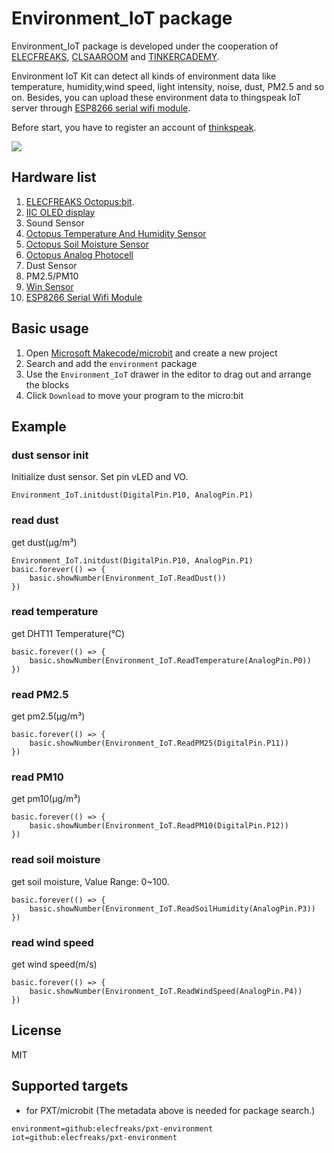 # Environment_IoT package

Environment_IoT package is developed under the cooperation of [ELECFREAKS](https://www.elecfreaks.com/), [CLSAAROOM](http://www.classroom.com.hk/) and [TINKERCADEMY](https://tinkercademy.com/).

Environment IoT Kit can detect all kinds of environment data like temperature, humidity,wind speed, light intensity, noise, dust, PM2.5 and so on.  Besides, you can upload these environment data to thingspeak IoT server through [ESP8266 serial wifi module](http://www.elecfreaks.com/estore/esp8266-serial-wifi-module.html). 

Before start, you have to register an account of [thinkspeak](https://thingspeak.com/).

![](https://github.com/elecfreaks/pxt-environment/blob/master/microbit_CEO_and_Environment_Kit.jpg)


## Hardware list 

1. [ELECFREAKS Octopus:bit](http://www.elecfreaks.com/estore/elecfreaks-micro-bit-breakout-board.html).
2. [IIC OLED display](http://www.elecfreaks.com/estore/iic-oled.html)
3. Sound Sensor
4. [Octopus Temperature And Humidity Sensor](http://www.elecfreaks.com/estore/octopus-temperature-and-humidity-sensor.html)
5. [Octopus Soil Moisture Sensor](http://www.elecfreaks.com/estore/octopus-soil-moisture-sensor-brick.html)
6. [Octopus Analog Photocell](http://www.elecfreaks.com/estore/octopus-analog-photocell-brick-obphotocell.html)
7. Dust Sensor
8. PM2.5/PM10
9. [Win Sensor](http://www.elecfreaks.com/estore/wind-speed-sensor-anemometer-three-aluminium-cups.html)
10. [ESP8266 Serial Wifi Module](http://www.elecfreaks.com/estore/esp8266-serial-wifi-module.html)


## Basic usage

1. Open [Microsoft Makecode/microbit](https://pxt.microbit.org) and create a new project 
2. Search and add the `environment` package
3. Use the `Environment_IoT` drawer in the editor to drag out and arrange the blocks
4. Click `Download` to move your program to the micro:bit


## Example

### dust sensor init
Initialize dust sensor. Set pin vLED and VO.
```blocks
Environment_IoT.initdust(DigitalPin.P10, AnalogPin.P1)
```

### read dust
get dust(μg/m³) 
```blocks
Environment_IoT.initdust(DigitalPin.P10, AnalogPin.P1)
basic.forever(() => {
    basic.showNumber(Environment_IoT.ReadDust())
})
```

### read temperature
get DHT11 Temperature(℃)
```blocks
basic.forever(() => {
    basic.showNumber(Environment_IoT.ReadTemperature(AnalogPin.P0))
})
```

### read PM2.5
get pm2.5(μg/m³)
```blocks
basic.forever(() => {
    basic.showNumber(Environment_IoT.ReadPM25(DigitalPin.P11))
})
``` 

### read PM10
get pm10(μg/m³)
```blocks
basic.forever(() => {
    basic.showNumber(Environment_IoT.ReadPM10(DigitalPin.P12))
})
```

### read soil moisture
get soil moisture, Value Range: 0~100.
```blocks
basic.forever(() => {
    basic.showNumber(Environment_IoT.ReadSoilHumidity(AnalogPin.P3))
})
```

### read wind speed
get wind speed(m/s)
```blocks
basic.forever(() => {
    basic.showNumber(Environment_IoT.ReadWindSpeed(AnalogPin.P4))
})
```


## License

MIT


## Supported targets

* for PXT/microbit
(The metadata above is needed for package search.)

```package
environment=github:elecfreaks/pxt-environment
iot=github:elecfreaks/pxt-environment
```



